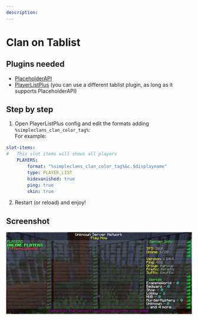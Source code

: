 ```yaml
---
description:
---
```


# Clan on Tablist

## Plugins needed

- [PlaceholderAPI](https://www.spigotmc.org/resources/placeholderapi.6245/)
- [PlayerListPlus](https://www.spigotmc.org/resources/%E2%99%9B-playerlistplus-%E2%99%9B-1-8-1-14-3-tablist-editor.55878/) (you can use a different tablist plugin, as long as it supports PlaceholderAPI)

## Step by step

1. Open PlayerListPlus config and edit the formats adding `%simpleclans_clan_color_tag%`:\
For example:

```yml
slot-items:
#   This slot items will shows all players
    PLAYERS:
        format: "%simpleclans_clan_color_tag%&c.$displayname"
        type: PLAYER_LIST
        hidevanished: true
        ping: true
        skin: true
```
2. Restart (or reload) and enjoy!

## Screenshot

![](../wiki/.gitbook/assets/tablist.png)